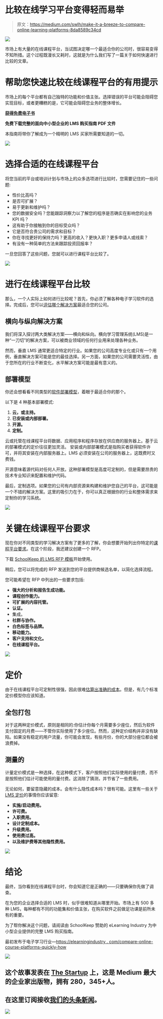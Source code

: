 # 比较在线学习平台变得轻而易举

> 原文：<https://medium.com/swlh/make-it-a-breeze-to-compare-online-learning-platforms-8da8589c34cd>

![](img/8cc1dc629ead4605dee86768ffddec30.png)

市场上有大量的在线课程平台，当试图决定哪一个最适合你的公司时，很容易变得不知所措。这个过程既漫长又耗时，这就是为什么我们写了一篇关于如何快速进行比较的文章。

# 帮助您快速比较在线课程平台的有用提示

市场上的每个平台都有自己独特的功能和价值主张。选择错误的平台可能会阻碍您实现目标，或者更糟糕的是，它可能会阻碍您业务的整体增长。

[**获得免费电子书**](https://elearningindustry.com/free-ebooks/the-complete-lms-buying-guide)

**免费下载完整的面向中小型企业的 LMS 购买指南 PDF 文件**

本指南将带你了解成为一个精明的 LMS 买家所需要知道的一切。

![](img/0b1ebc1d067c0fe861da5f81ea8ece25.png)

# 选择合适的在线课程平台

将您当前的平台或培训计划与市场上的众多选项进行比较时，您需要记住的一些问题:

*   性价比高吗？
*   是否可扩展？
*   易于更新和维护吗？
*   您的数据安全吗？您能跟踪洞察力以了解您的程序是否确实在影响您的业务 KPI 吗？
*   这有助于你接触到你的目标受众吗？
*   它是否符合贵公司的需求和目标？
*   你在寻找更好的保持力吗？更高的收入？更快入职？更多申请人或线索？
*   有没有一种简单的方法来跟踪投资回报率？

一旦您回答了这些问题，您就可以进行课程平台比较了。

![](img/a025a7958ca8d4cf2da0e60874778549.png)

# 进行在线课程平台比较

那么，一个人实际上如何进行比较呢？首先，你必须了解各种电子学习软件的选择。完成后，您可以[评估哪个解决方案](https://elearningindustry.com/lms-buying-guide-find-perfect-learning-management-system)最适合您的公司。

## 横向与纵向解决方案

我们将深入探讨两大类解决方案——横向和纵向。横向学习管理系统(LMS)是一种“一刀切”的解决方案，可以被商业领域的任何行业用来处理各种业务。

然而，垂直 LMS 通常更适合特定的行业。如果您的公司高度专业化或只有一个用例，垂直解决方案可能是您的最佳选择。另一方面，如果您的公司需要灵活性，由于您所在的行业不断变化，水平解决方案可能是最有意义的。

## 部署模型

你还会想看看不同类型的[软件部署模型](https://elearningindustry.com/lms-buying-guide-for-successful-lms-implementation-onboarding)，着眼于最适合你的那个。

以下是 4 种基本部署模式:

1.  **云，或主持。**
2.  **已安装或内部部署。**
3.  **开源。**
4.  **定制。**

云或托管在线课程平台将数据、应用程序和程序存放在供应商的服务器上。基于云的部署模式的定价往往更加灵活。
安装或内部部署模式是指购买者获得软件许可，并将其安装在内部服务器上。LMS 必须安装在公司的服务器上，这既费时又费钱。

开源意味着源代码对任何人开放。这种部署模型是高度可定制的，但是需要昂贵的技术专业知识来配置和维护代码。

最后，定制选项。如果您的公司有内部资源来构建和维护您自己的平台，这可能是一个不错的解决方案。这里的吸引力在于，你可以真正根据你的行业和整体需求来定制你的学习系统。

![](img/cfff5cd5b76aa125da457ab91c43c40e.png)

# 关键在线课程平台要求

现在你对不同类型的学习解决方案有了更多的了解，你会想要开始列出你特定的[课程平台要求](https://elearningindustry.com/lms-buying-guide-for-smbs-9-critical-lms-features)。在这个阶段，我还建议创建一个 RFP。

下载 [SchoolKeep 的 LMS RFP 模板](https://www.schoolkeep.com/rfp-template?utm_campaign=elearningindustry.com&utm_source=%2Fcompare-online-course-platforms-quickly-how&utm_medium=link)开始使用。

稍后，您可以将完成的 RFP 发送到您的平台提供商候选名单，以简化选择流程。

您可能希望在 RFP 中列出的一些要求包括:

*   **强大的分析和报告生成功能。**
*   **课程创作能力。**
*   **可扩展的内容托管。**
*   **认证。**
*   集成。
*   **社群与协作。**
*   **白色标签与品牌。**
*   **移动能力。**
*   **客户支持和文化。**
*   **在线课程平台。**

![](img/6cfc0fa6ca92c323290b2759b0e68a49.png)

# 定价

由于在线课程平台可定制性很强，因此很难[估算出准确的成本](https://elearningindustry.com/lms-buying-guide-for-lms-pricing)。但是，有几个标准定价模型你应该知道。

## 全包打包

对于这两种定价模式，原则是相同的:你估计你每个月需要多少座位，然后为软件支付固定的月费——不管你实际使用了多少座位。然而，这种定价结构并非没有缺陷。如果没有稳定的用户流量，你可能会发现，有些月份，你的大部分座位都会被浪费掉。

## 测量的

计量定价模式是一种选择，在这种模式下，客户按照他们实际使用的量付费，而不是按照他们估计可能使用的量付费。这消除了猜测，并节省了一些费用。

无论如何，要留意隐藏的成本。会有什么隐性成本吗？很有可能。这里有一些关于 [LMS 定价](https://www.schoolkeep.com/learning-management-systems/lms-pricing?utm_campaign=elearningindustry.com&utm_source=%2Fcompare-online-course-platforms-quickly-how&utm_medium=link)的事情你应该留意:

*   **实施/启动费用。**
*   **许可费。**
*   **入职费用。**
*   **设计定制成本。**
*   **升级费用。**
*   **使用费过高。**
*   **以及维护费等其他隐性费用。**

![](img/065a62aec7240f59a0b18c64e737430a.png)

# 结论

最终，当你看到在线课程平台时，你会知道它是正确的——只要确保你先做了调查。

在为您的企业选择合适的 LMS 时，似乎很难知道从哪里开始。市场上有 500 多种 LMS，每种都有不同的功能集和价值主张，在购买软件之前做足功课是前所未有的重要。

为了帮你解决这个问题，请阅读由 SchoolKeep 赞助的 eLearning Industry 为中小型企业提供的完整 LMS 购买指南。

最初发布于电子学习行业—[https://elearningindustry . com/compare-online-course-platforms-quickly-how](https://elearningindustry.com/compare-online-course-platforms-quickly-how)

![](img/731acf26f5d44fdc58d99a6388fe935d.png)

## 这个故事发表在 [The Startup](https://medium.com/swlh) 上，这是 Medium 最大的企业家出版物，拥有 280，345+人。

## 在这里订阅接收[我们的头条新闻](http://growthsupply.com/the-startup-newsletter/)。

![](img/731acf26f5d44fdc58d99a6388fe935d.png)